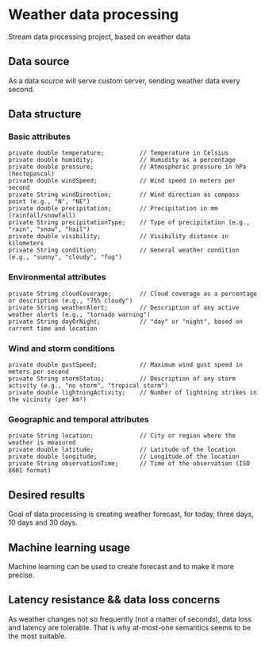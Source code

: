 # Weather data processing
Stream data processing project, based on weather data

## Data source
As a data source will serve custom server, sending weather data every second.

## Data structure

### Basic attributes
    private double temperature;          // Temperature in Celsius
    private double humidity;             // Humidity as a percentage
    private double pressure;             // Atmospheric pressure in hPa (hectopascal)
    private double windSpeed;            // Wind speed in meters per second
    private String windDirection;        // Wind direction as compass point (e.g., "N", "NE")
    private double precipitation;        // Precipitation in mm (rainfall/snowfall)
    private String precipitationType;    // Type of precipitation (e.g., "rain", "snow", "hail")
    private double visibility;           // Visibility distance in kilometers
    private String condition;            // General weather condition (e.g., "sunny", "cloudy", "fog")
    
### Environmental attributes
    private String cloudCoverage;        // Cloud coverage as a percentage or description (e.g., "75% cloudy")
    private String weatherAlert;         // Description of any active weather alerts (e.g., "tornado warning")
    private String dayOrNight;           // "day" or "night", based on current time and location

### Wind and storm conditions
    private double gustSpeed;            // Maximum wind gust speed in meters per second
    private String stormStatus;          // Description of any storm activity (e.g., "no storm", "tropical storm")
    private double lightningActivity;    // Number of lightning strikes in the vicinity (per km²)

### Geographic and temporal attributes
    private String location;             // City or region where the weather is measured
    private double latitude;             // Latitude of the location
    private double longitude;            // Longitude of the location
    private String observationTime;      // Time of the observation (ISO 8601 format)

## Desired results
Goal of data processing is creating weather forecast, for today, three days, 10 days and 30 days.

## Machine learning usage
Machine learning can be used to create forecast and to make it more precise.

## Latency resistance && data loss concerns
As weather changes not so frequently (not a matter of seconds), data loss and latency are tolerable.
That is why at-most-one semantics seems to be the most suitable.